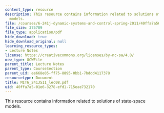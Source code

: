 ```yaml
---
content_type: resource
description: This resource contains information related to solutions of state-space
  models.
file: /courses/6-241j-dynamic-systems-and-control-spring-2011/40ffa7a501e68278efd1715eae732170_MIT6_241JS11_lec08.pdf
file_size: 375789
file_type: application/pdf
hide_download: true
hide_download_original: null
learning_resource_types:
- Lecture Notes
license: https://creativecommons.org/licenses/by-nc-sa/4.0/
ocw_type: OCWFile
parent_title: Lecture Notes
parent_type: CourseSection
parent_uid: ee668e05-ff75-8895-0bb1-7bddd4117378
resourcetype: Document
title: MIT6_241JS11_lec08.pdf
uid: 40ffa7a5-01e6-8278-efd1-715eae732170
---
```

This resource contains information related to solutions of state-space models.